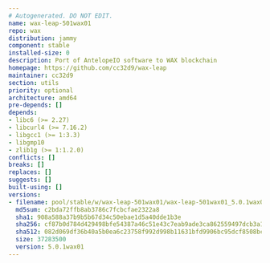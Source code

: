 ```yaml
---
# Autogenerated. DO NOT EDIT.
name: wax-leap-501wax01
repo: wax
distribution: jammy
component: stable
installed-size: 0
description: Port of AntelopeIO software to WAX blockchain
homepage: https://github.com/cc32d9/wax-leap
maintainer: cc32d9
section: utils
priority: optional
architecture: amd64
pre-depends: []
depends:
- libc6 (>= 2.27)
- libcurl4 (>= 7.16.2)
- libgcc1 (>= 1:3.3)
- libgmp10
- zlib1g (>= 1:1.2.0)
conflicts: []
breaks: []
replaces: []
suggests: []
built-using: []
versions:
- filename: pool/stable/w/wax-leap-501wax01/wax-leap-501wax01_5.0.1wax01-ubuntu-22.04_amd64.deb
  md5sum: c2bda72ffb8ab3786c7fcbcfae2322a8
  sha1: 908a588a37b9b5b67d34c50ebae1d5a40dde1b3e
  sha256: cf87b0d784d429498bfe54387a46c51e43c7eab9ade3ca862559497dcb3a1a6d
  sha512: 082d069df36b40a5b0ea6c23758f992d998b11631bfd9906bc95dcf8508bc3f050c484c0e904b6d06bab2e2afef13f9eb98009b49be04d0a06d467375a11715c
  size: 37283500
  version: 5.0.1wax01
---
```

